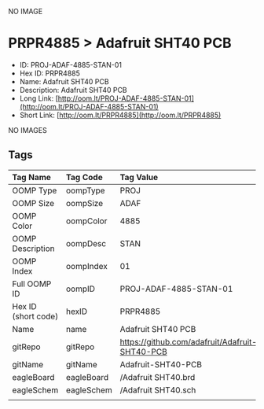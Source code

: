 


  
NO IMAGE  
# PRPR4885 > Adafruit SHT40 PCB

- ID: PROJ-ADAF-4885-STAN-01
- Hex ID: PRPR4885
- Name: Adafruit SHT40 PCB
- Description: Adafruit SHT40 PCB
- Long Link: [http://oom.lt/PROJ-ADAF-4885-STAN-01](http://oom.lt/PROJ-ADAF-4885-STAN-01)
- Short Link: [http://oom.lt/PRPR4885](http://oom.lt/PRPR4885)
  
NO IMAGES  
## Tags
  

|Tag Name|Tag Code|Tag Value|
| :--- | :--- | :--- |
|OOMP Type|oompType|PROJ|
|OOMP Size|oompSize|ADAF|
|OOMP Color|oompColor|4885|
|OOMP Description|oompDesc|STAN|
|OOMP Index|oompIndex|01|
|Full OOMP ID|oompID|PROJ-ADAF-4885-STAN-01|
|Hex ID (short code)|hexID|PRPR4885|
|Name|name|Adafruit SHT40 PCB|
|gitRepo|gitRepo|https://github.com/adafruit/Adafruit-SHT40-PCB|
|gitName|gitName|Adafruit-SHT40-PCB|
|eagleBoard|eagleBoard|/Adafruit SHT40.brd|
|eagleSchem|eagleSchem|/Adafruit SHT40.sch|
||||
